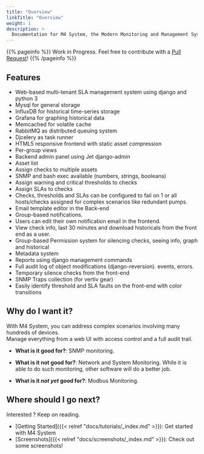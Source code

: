 ```yaml
---
title: "Overview"
linkTitle: "Overview"
weight: 1
description: >
  Documentation for M4 System, the Modern Monitoring and Management System.
---
```


{{% pageinfo %}}
Work in Progress.  Feel free to contribute with a [Pull Request](https://github.com/m4system/m4system.ca/pulls)!
{{% /pageinfo %}}


## Features

* Web-based multi-tenant SLA management system using django and python 3
* Mysql for general storage
* InfluxDB for historical time-series storage
* Grafana for graphing historical data
* Memcached for volatile cache
* RabbitMQ as distributed queuing system
* Djcelery as task runner
* HTML5 responsive frontend with static asset compression
* Per-group views
* Backend admin panel using Jet django-admin
* Asset list
* Assign checks to multiple assets
* SNMP and bash exec available (numbers, strings, booleans)
* Assign warning and critical thresholds to checks
* Assign SLAs to checks
* Checks, thresholds and SLAs can be configured to fail on 1 or all hosts/checks assigned for complex scenarios like redundant pumps.
* Email template editor in the Back-end
* Group-based notifications.
* Users can edit their own notification email in the frontend.
* View check info, last 30 minutes and download historicals from the front end as a user.
* Group-based Permission system for silencing checks, seeing info, graph and historical
* Metadata system
* Reports using django management commands
* Full audit log of object modifications (django-reversion). events, errors.
* Temporary silence checks from the front-end
* SNMP Traps collection (for vertiv gear)
* Easily identify threshold and SLA faults on the front-end with color transitions

## Why do I want it?

With M4 System, you can address complex scenarios involving many hundreds of devices.  
Manage everything from a web UI with access control and a full audit trail.

* **What is it good for?**: SNMP monitoring.

* **What is it not good for?**: Network and System Monitoring.  While it is able to do such monitoring, other software will do a better job.

* **What is it *not yet* good for?**: Modbus Monitoring.

## Where should I go next?

Interested ? Keep on reading.

* [Getting Started]({{< relref "docs/tutorials/_index.md" >}}): Get started with M4 System
* [Screenshots]({{< relref "docs/screenshots/_index.md" >}}): Check out some screenshots!

